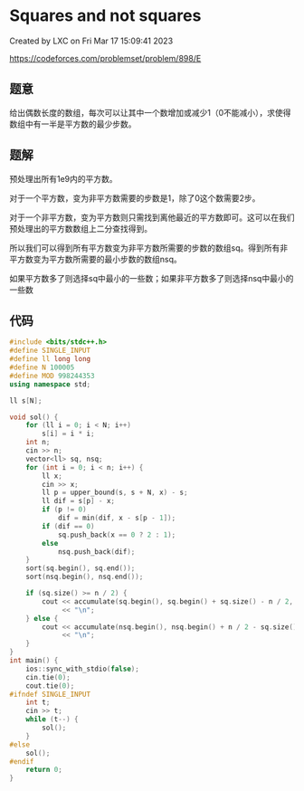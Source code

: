 # Squares and not squares

Created by LXC on Fri Mar 17 15:09:41 2023

https://codeforces.com/problemset/problem/898/E

## 题意

给出偶数长度的数组，每次可以让其中一个数增加或减少1（0不能减小），求使得数组中有一半是平方数的最少步数。

## 题解

预处理出所有1e9内的平方数。

对于一个平方数，变为非平方数需要的步数是1，除了0这个数需要2步。

对于一个非平方数，变为平方数则只需找到离他最近的平方数即可。这可以在我们预处理出的平方数数组上二分查找得到。

所以我们可以得到所有平方数变为非平方数所需要的步数的数组sq。得到所有非平方数变为平方数所需要的最小步数的数组nsq。

如果平方数多了则选择sq中最小的一些数；如果非平方数多了则选择nsq中最小的一些数


## 代码
``` cpp
#include <bits/stdc++.h>
#define SINGLE_INPUT
#define ll long long
#define N 100005
#define MOD 998244353
using namespace std;

ll s[N];

void sol() {
    for (ll i = 0; i < N; i++)
        s[i] = i * i;
    int n;
    cin >> n;
    vector<ll> sq, nsq;
    for (int i = 0; i < n; i++) {
        ll x;
        cin >> x;
        ll p = upper_bound(s, s + N, x) - s;
        ll dif = s[p] - x;
        if (p != 0)
            dif = min(dif, x - s[p - 1]);
        if (dif == 0)
            sq.push_back(x == 0 ? 2 : 1);
        else
            nsq.push_back(dif);
    }
    sort(sq.begin(), sq.end());
    sort(nsq.begin(), nsq.end());

    if (sq.size() >= n / 2) {
        cout << accumulate(sq.begin(), sq.begin() + sq.size() - n / 2, 0LL)
             << "\n";
    } else {
        cout << accumulate(nsq.begin(), nsq.begin() + n / 2 - sq.size(), 0LL)
             << "\n";
    }
}
int main() {
    ios::sync_with_stdio(false);
    cin.tie(0);
    cout.tie(0);
#ifndef SINGLE_INPUT
    int t;
    cin >> t;
    while (t--) {
        sol();
    }
#else
    sol();
#endif
    return 0;
}
```